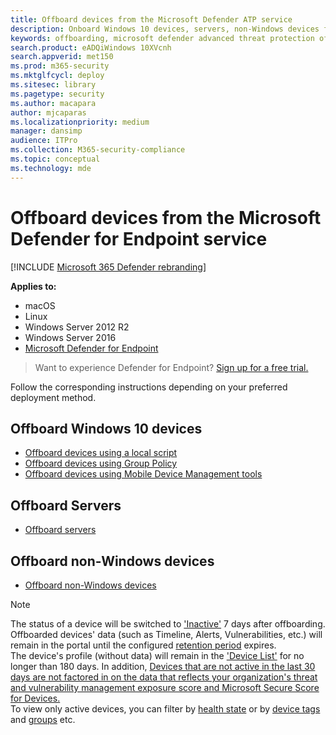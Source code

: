 ```yaml
---
title: Offboard devices from the Microsoft Defender ATP service
description: Onboard Windows 10 devices, servers, non-Windows devices from the Microsoft Defender ATP service
keywords: offboarding, microsoft defender advanced threat protection offboarding, windows atp offboarding
search.product: eADQiWindows 10XVcnh
search.appverid: met150
ms.prod: m365-security
ms.mktglfcycl: deploy
ms.sitesec: library
ms.pagetype: security
ms.author: macapara
author: mjcaparas
ms.localizationpriority: medium
manager: dansimp
audience: ITPro
ms.collection: M365-security-compliance
ms.topic: conceptual
ms.technology: mde
---
```


# Offboard devices from the Microsoft Defender for Endpoint service

[!INCLUDE [Microsoft 365 Defender rebranding](../../includes/microsoft-defender.md)]


**Applies to:**
- macOS
- Linux
- Windows Server 2012 R2
- Windows Server 2016
- [Microsoft Defender for Endpoint](https://go.microsoft.com/fwlink/?linkid=2154037)


>Want to experience Defender for Endpoint? [Sign up for a free trial.](https://www.microsoft.com/microsoft-365/windows/microsoft-defender-atp?ocid=docs-wdatp-offboarddevices-abovefoldlink)

Follow the corresponding instructions depending on your preferred deployment method.

## Offboard Windows 10 devices
- [Offboard devices using a local script](configure-endpoints-script.md#offboard-devices-using-a-local-script)
- [Offboard devices using Group Policy](configure-endpoints-gp.md#offboard-devices-using-group-policy)
- [Offboard devices using Mobile Device Management tools](configure-endpoints-mdm.md#offboard-and-monitor-devices-using-mobile-device-management-tools)

## Offboard Servers
- [Offboard servers](configure-server-endpoints.md#offboard-windows-servers)

## Offboard non-Windows devices
- [Offboard non-Windows devices](configure-endpoints-non-windows.md#offboard-non-windows-devices)

>[!NOTE]
> The status of a device will be switched to ['Inactive'](fix-unhealthy-sensors.md#inactive-devices) 7 days after offboarding. <br> 
> Offboarded devices' data (such as Timeline, Alerts, Vulnerabilities, etc.) will remain in the portal until the configured [retention period](data-storage-privacy.md#how-long-will-microsoft-store-my-data-what-is-microsofts-data-retention-policy) expires. <br>
> The device's profile (without data) will remain in the ['Device List'](machines-view-overview.md) for no longer than 180 days.
> In addition, [Devices that are not active in the last 30 days are not factored in on the data that reflects your organization's threat and vulnerability management exposure score and Microsoft Secure Score for Devices.](tvm-dashboard-insights.md) <br>
> To view only active devices, you can filter by [health state](machines-view-overview.md#health-state) or by [device tags](machine-tags.md) and [groups](machine-groups.md) etc. 
